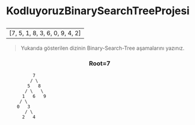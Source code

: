 # KodluyoruzBinarySearchTreeProjesi

## <table><tr><td>[7, 5, 1, 8, 3, 6, 0, 9, 4, 2] </td></tr></table>

> Yukarıda gösterilen dizinin Binary-Search-Tree aşamalarını yazınız.
<h3 align="center"> Root=7 </h3>


```
          7
         / \
        5   8
       / \   \
      1   6   9
     / \
    0   3
       / \
      2   4


```






